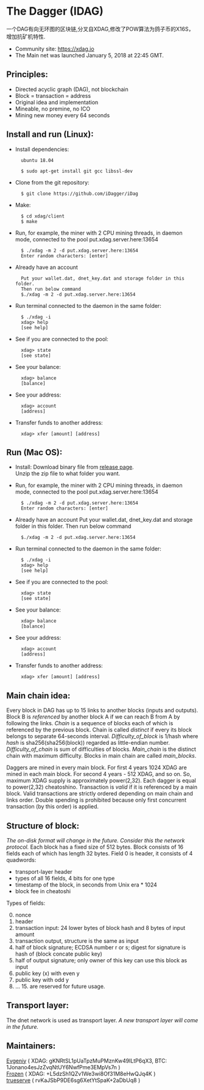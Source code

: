 The Dagger (IDAG) 
================================

一个DAG有向无环图的区块链,分叉自XDAG,修改了POW算法为鸽子币的X16S，增加抗矿机特性.

- Community site: https://xdag.io
- The Main net was launched January 5, 2018 at 22:45 GMT.


Principles:
----------

- Directed acyclic graph (DAG), not blockchain
- Block = transaction = address
- Original idea and implementation
- Mineable, no premine, no ICO
- Mining new money every 64 seconds


Install and run (Linux):
-----------------------

- Install dependencies:

		ubuntu 18.04
		
		$ sudo apt-get install git gcc libssl-dev

- Clone from the git repository:

        $ git clone https://github.com/iDagger/iDag

- Make:

        $ cd xdag/client
        $ make

- Run, for example, the miner with 2 CPU mining threads, in daemon mode, connected to the pool put.xdag.server.here:13654

        $ ./xdag -m 2 -d put.xdag.server.here:13654
        Enter random characters: [enter]
        
- Already have an account

		Put your wallet.dat, dnet_key.dat and storage folder in this folder.
		Then run below command
		$./xdag -m 2 -d put.xdag.server.here:13654

- Run terminal connected to the daemon in the same folder:

        $ ./xdag -i
        xdag> help
        [see help]

- See if you are connected to the pool:

        xdag> state
        [see state]

- See your balance:

        xdag> balance
        [balance]

- See your address:

        xdag> account
        [address]

- Transfer funds to another address:

        xdag> xfer [amount] [address]
        

Run (Mac OS):
-----------------------

- Install:
Download binary file from [release page](https://github.com/XDagger/xdag/releases).  
Unzip the zip file to what folder you want.

- Run, for example, the miner with 2 CPU mining threads, in daemon mode, connected to the pool put.xdag.server.here:13654

		$ ./xdag -m 2 -d put.xdag.server.here:13654
		Enter random characters: [enter]
		
- Already have an account
Put your wallet.dat, dnet_key.dat and storage folder in this folder.
Then run below command
		
		$./xdag -m 2 -d put.xdag.server.here:13654

- Run terminal connected to the daemon in the same folder:

		$ ./xdag -i
		xdag> help
		[see help]

- See if you are connected to the pool:

		xdag> state
		[see state]

- See your balance:

		xdag> balance
		[balance]

- See your address:

		xdag> account
		[address]

- Transfer funds to another address:

		xdag> xfer [amount] [address]

Main chain idea:
---------------

Every block in DAG has up to 15 links to another blocks (inputs and outputs).
Block B is _referenced_ by another block A if we can reach B from A by following the links.
_Chain_ is a sequence of blocks each of which is referenced by the previous block.
Chain is called _distinct_ if every its block belongs to separate 64-seconds interval.
_Difficulty_of_block_ is 1/hash where _hash_ is sha256(sha256(block)) regarded as little-endian number.
_Difficulty_of_chain_ is sum of difficulties of blocks.
_Main_chain_ is the distinct chain with maximum difficulty.
Blocks in main chain are called _main_blocks_.

Daggers are mined in every main block.
For first 4 years 1024 XDAG are mined in each main block.
For second 4 years - 512 XDAG, and so on.
So, maximum XDAG supply is approximately power(2,32).
Each dagger is equal to power(2,32) cheatoshino.
Transaction is _valid_ if it is referenced by a main block.
Valid transactions are strictly ordered depending on main chain and links order.
Double spending is prohibited because only first concurrent transaction (by this order) is applied.


Structure of block:
------------------

_The on-disk format will change in the future. Consider this the network protocol._
Each block has a fixed size of 512 bytes.
Block consists of 16 fields each of which has length 32 bytes.
Field 0 is header, it consists of 4 quadwords:
- transport-layer header
- types of all 16 fields, 4 bits for one type
- timestamp of the block, in seconds from Unix era * 1024
- block fee in cheatoshi

Types of fields:

0. nonce
1. header
2. transaction input: 24 lower bytes of block hash and 8 bytes of input amount
3. transaction output, structure is the same as input
4. half of block signature; ECDSA number r or s; digest for signature is hash of (block concate public key)
5. half of output signature; only owner of this key can use this block as input
6. public key (x) with even y
7. public key with odd y
8. ... 15. are reserved for future usage.


Transport layer:
---------------

The dnet network is used as transport layer.
_A new transport layer will come in the future._


Maintainers:
---------------
[Evgeniy](https://github.com/jonano614) ( XDAG: gKNRtSL1pUaTpzMuPMznKw49ILtP6qX3, BTC: 1Jonano4esJzZvqNtUY6NwfPme3EMpVs7n )  
[Frozen](https://github.com/xrdavies) ( XDAG: +L5dzSh1QZv1We3wi8Of31M8eHwQJq4K )  
[trueserve](https://github.com/trueserve) ( rvKaJSbP9DE6sg6XetYtSpaK+2aDbUq8 )  
